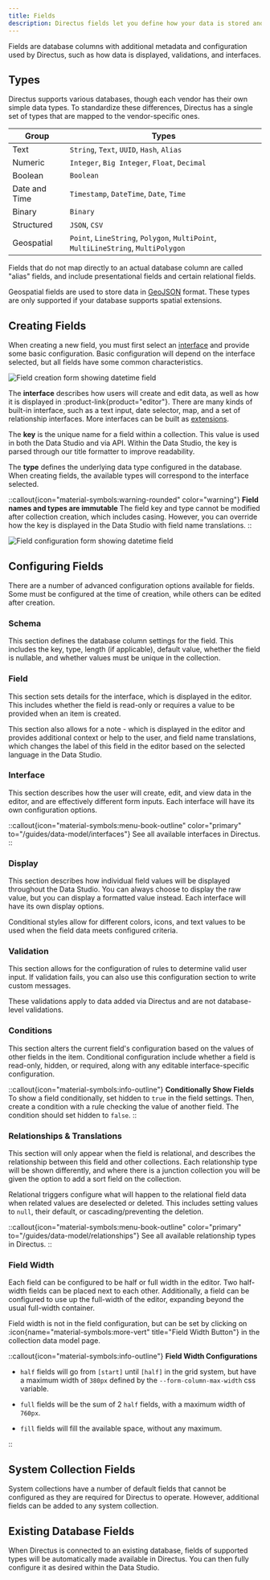 ```yaml
---
title: Fields
description: Directus fields let you define how your data is stored and displayed. Learn about creating fields, data types, interfaces, validations, relationships, and more. Discover how to configure fields to perfectly suit your data modeling needs in Directus.
---
```


Fields are database columns with additional metadata and configuration used by Directus, such as how data is displayed, validations, and interfaces.

## Types

Directus supports various databases, though each vendor has their own simple data types. To standardize these differences, Directus has a single set of types that are mapped to the vendor-specific ones.

| Group         | Types                                                                             |
| ------------- | --------------------------------------------------------------------------------- |
| Text          | `String`, `Text`, `UUID`, `Hash`, `Alias`                                         |
| Numeric       | `Integer`, `Big Integer`, `Float`, `Decimal`                                      |
| Boolean       | `Boolean`                                                                         |
| Date and Time | `Timestamp`, `DateTime`, `Date`, `Time`                                           |
| Binary        | `Binary`                                                                          |
| Structured    | `JSON`, `CSV`                                                                     |
| Geospatial    | `Point`, `LineString`, `Polygon`, `MultiPoint`, `MultiLineString`, `MultiPolygon` |

Fields that do not map directly to an actual database column are called "alias" fields, and include presentational fields and certain relational fields.

Geospatial fields are used to store data in [GeoJSON](https://geojson.org/) format. These types are only supported if your database supports spatial extensions.

## Creating Fields

When creating a new field, you must first select an [interface](/guides/data-model/interfaces) and provide some basic configuration. Basic configuration will depend on the interface selected, but all fields have some common characteristics.

![Field creation form showing datetime field](/img/426fb648-1e88-46e4-92f1-af76f3254d25.webp)

The **interface** describes how users will create and edit data, as well as how it is displayed in :product-link{product="editor"}. There are many kinds of built-in interface, such as a text input, date selector, map, and a set of relationship interfaces. More interfaces can be built as [extensions](/guides/extensions/overview).

The **key** is the unique name for a field within a collection. This value is used in both the Data Studio and via API. Within the Data Studio, the key is parsed through our title formatter to improve readability.

The **type** defines the underlying data type configured in the database. When creating fields, the available types will correspond to the interface selected.

::callout{icon="material-symbols:warning-rounded" color="warning"}
**Field names and types are immutable**
The field key and type cannot be modified after collection creation, which includes casing. However, you can override how the key is displayed in the Data Studio with field name translations.
::

![Field configuration form showing datetime field](/img/1234cdf2-778e-4e3a-836c-bb698398848b.webp)

## Configuring Fields

There are a number of advanced configuration options available for fields. Some must be configured at the time of creation, while others can be edited after creation.

### Schema

This section defines the database column settings for the field. This includes the key, type, length (if applicable), default value, whether the field is nullable, and whether values must be unique in the collection.

### Field

This section sets details for the interface, which is displayed in the editor. This includes whether the field is read-only or requires a value to be provided when an item is created.

This section also allows for a note - which is displayed in the editor and provides additional context or help to the user, and field name translations, which changes the label of this field in the editor based on the selected language in the Data Studio.

### Interface

This section describes how the user will create, edit, and view data in the editor, and are effectively different form inputs. Each interface will have its own configuration options.

::callout{icon="material-symbols:menu-book-outline" color="primary" to="/guides/data-model/interfaces"}
See all available interfaces in Directus.
::

### Display

This section describes how individual field values will be displayed throughout the Data Studio. You can always choose to display the raw value, but you can display a formatted value instead. Each interface will have its own display options.

Conditional styles allow for different colors, icons, and text values to be used when the field data meets configured criteria.

### Validation

This section allows for the configuration of rules to determine valid user input. If validation fails, you can also use this configuration section to write custom messages.

These validations apply to data added via Directus and are not database-level validations.

### Conditions

This section alters the current field's configuration based on the values of other fields in the item. Conditional configuration include whether a field is read-only, hidden, or required, along with any editable interface-specific configuration.

::callout{icon="material-symbols:info-outline"}
**Conditionally Show Fields**
To show a field conditionally, set hidden to `true` in the field settings. Then, create a condition with a rule checking the value of another field. The condition should set hidden to `false`.
::

### Relationships & Translations

This section will only appear when the field is relational, and describes the relationship between this field and other collections. Each relationship type will be shown differently, and where there is a junction collection you will be given the option to add a sort field on the collection.

Relational triggers configure what will happen to the relational field data when related values are deselected or deleted. This includes setting values to `null`, their default, or cascading/preventing the deletion.

::callout{icon="material-symbols:menu-book-outline" color="primary" to="/guides/data-model/relationships"}
See all available relationship types in Directus.
::

### Field Width

Each field can be configured to be half or full width in the editor. Two half-width fields can be placed next to each other. Additionally, a field can be configured to use up the full-width of the editor, expanding beyond the usual full-width container.

Field width is not in the field configuration, but can be set by clicking on :icon{name="material-symbols:more-vert" title="Field Width Button"} in the collection data model page.

::callout{icon="material-symbols:info-outline"}
**Field Width Configurations**

- `half` fields will go from `[start]` until `[half]` in the grid system, but have a maximum width of `380px` defined by the `--form-column-max-width` css variable.

- `full` fields will be the sum of 2 `half` fields, with a maximum width of `760px`.

- `fill` fields will fill the available space, without any maximum.

::

## System Collection Fields

System collections have a number of default fields that cannot be configured as they are required for Directus to operate. However, additional fields can be added to any system collection.

## Existing Database Fields

When Directus is connected to an existing database, fields of supported types will be automatically made available in Directus. You can then fully configure it as desired within the Data Studio.
